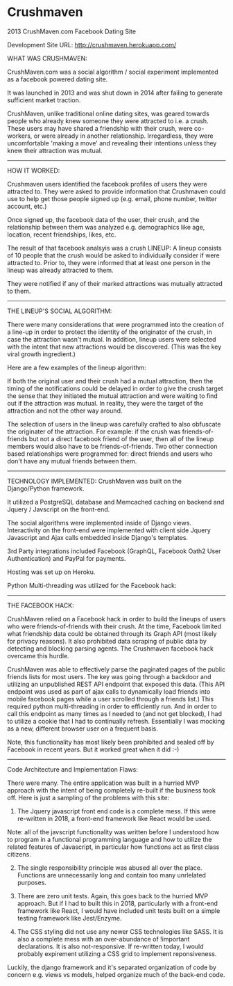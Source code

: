 # Crushmaven
2013 CrushMaven.com Facebook Dating Site

Development Site URL: http://crushmaven.herokuapp.com/

WHAT WAS CRUSHMAVEN:

CrushMaven.com was a social algorithm / social experiment implemented as a facebook powered dating site.

It was launched in 2013 and was shut down in 2014 after failing to generate sufficient market traction.

CrushMaven, unlike traditional online dating sites, was geared towards people who already knew someone they were attracted to i.e. a crush. These users may have shared a friendship with their crush, were co-workers, or were already in another relationship.  Irregardless, they were uncomfortable 'making a move' and revealing their intentions unless they knew their attraction was mutual.

---
HOW IT WORKED:

Crushmaven users identified the facebook profiles of users they were attracted to. They were asked to provide information that Crushmaven could use to help get those people signed up (e.g. email, phone number, twitter account, etc.)

Once signed up, the facebook data of the user, their crush, and the relationship between them was analyzed
e.g. demographics like age, location, recent friendships, likes, etc.

The result of that facebook analsyis was a crush LINEUP: A lineup consists of 10 people that the crush would be asked to individually consider if were attracted to. Prior to, they were informed that at least one person in the lineup was already attracted to them.

They were notified if any of their marked attractions was mutually attracted to them.

---
THE LINEUP'S SOCIAL ALGORITHM:

There were many considerations that were programmed into the creation of a line-up in order to protect the identity
of the originator of the crush, in case the attraction wasn't mutual.  In addition, lineup users were selected with the intent that new attractions would be discovered.  (This was the key viral growth ingredient.)

Here are a few examples of the lineup algorithm: 

If both the original user and their crush had a mutual attraction, then the timing of the notifications could be delayed in order to give the crush target the sense that they initiated the mutual attraction and were waiting to find out if the attraction was mutual.  In reality, they were the target of the attraction and not the other way around.

The selection of users in the lineup was carefully crafted to also obfuscate the originater of the attraction.  For example: if the crush was friends-of-friends but not a direct facebook friend of the user, then all of the lineup members would also have to be friends-of-friends.  Two other connection based relationships were programmed for: direct friends and users who don't have any mutual friends between them.

---

TECHNOLOGY IMPLEMENTED: CrushMaven was built on the Django/Python framework. 

It utilized a PostgreSQL database and Memcached caching on backend and Jquery / Javscript on the front-end.

The social algorithms were implemented inside of Django views.  Interactivity on the front-end were implemented with client side Jquery Javascript and Ajax calls embedded inside Django's templates.

3rd Party integrations included Facebook (GraphQL, Facebook Oath2 User Authentication) and PayPal for payments.

Hosting was set up on Heroku.

Python Multi-threading was utilized for the Facebook hack:

---

THE FACEBOOK HACK:

CrushMaven relied on a Facebook hack in order to build the lineups of users who were friends-of-friends with their crush.  At the time, Facebook limited what friendship data could be obtained through its Graph API (most likely for privacy reasons).  It also prohibited data scraping of public data by detecting and blocking parsing agents. The Crushmaven facebook hack overcame this hurdle.

CrushMaven was able to effectively parse the paginated pages of the public friends lists for most users. The key was going through a backdoor and utilizing an unpublished REST API endpoint that exposed this data. (This API endpoint was used as part of ajax calls to dynamically load friends into mobile facebook pages while a user scrolled through a friends list.)  This required python multi-threading in order to efficiently run.  And in order to call this endpoint as many times as I needed to (and not get blocked), I had to utilize a cookie that I had to continually refresh.  Essentially I was mocking as a new, different browser user on a frequent basis.  

Note, this functionality has most likely been prohibited and sealed off by Facebook in recent years.  But it worked great when it did :-)

---

Code Architecture and Implementation Flaws:

There were many.  The entire application was built in a hurried MVP approach with the intent of being completely re-built if the business took off.  Here is just a sampling of the problems with this site:

1.  The Jquery javascript front end code is a complete mess.  If this were re-written in 2018, a front-end framework like React would be used.  

Note: all of the javscript functionality was written before I  understood how to program in a functional programming language and how to utilize the related features of Javascript, in particular how functions act as first class citizens.  

2.  The single responsibility principle was abused all over the place.  Functions are unnecessarily long and contain too many unrlelated purposes.

3.  There are zero unit tests.  Again, this goes back to the hurried MVP approach.  But if I had to built this in 2018, particularly with a front-end framework like React, I would have included unit tests built on a simple testing framework like Jest/Enzyme.

4.  The CSS styling did not use any newer CSS technologies like SASS.  It is also a complete mess with an over-abundance of !important declarations.  It is also not-responsive.  If re-written today, I would probably expirement utilizing a CSS grid to implement reponsiveness.

Luckily, the django framework and it's separated organization of code by concern e.g. views vs models, helped organize much of the back-end code.


